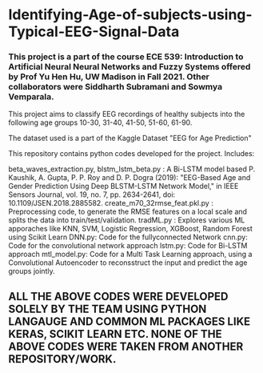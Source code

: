 # Identifying-Age-of-subjects-using-Typical-EEG-Signal-Data
### This project is a part of the course ECE 539: Introduction to Artificial Neural Neural Networks and Fuzzy Systems offered by Prof Yu Hen Hu, UW Madison in Fall 2021. Other collaborators were Siddharth Subramani and Sowmya Vemparala.

This project aims to classify EEG recordings of healthy subjects into the following age groups 10-30, 31-40, 41-50, 51-60, 61-90.

The dataset used is a part of the Kaggle Dataset "EEG for Age Prediction"

This repository contains python codes developed for the project. Includes:

beta_waves_extraction.py, blstm_lstm_beta.py : A Bi-LSTM model based P. Kaushik, A. Gupta, P. P. Roy and D. P. Dogra (2019): "EEG-Based Age and Gender Prediction Using Deep BLSTM-LSTM Network Model," in IEEE Sensors Journal, vol. 19, no. 7, pp. 2634-2641, doi: 10.1109/JSEN.2018.2885582.
create_m70_32rmse_feat.pkl.py : Preprocessing code, to generate the RMSE features on a local scale and splits the data into train/test/validation.
tradML.py : Explores various ML apporaches like KNN, SVM, Logistic Regression, XGBoost, Random Forest using Scikit Learn
DNN.py: Code for the fullyconnected Network
cnn.py: Code for the convolutional network approach
lstm.py: Code for Bi-LSTM approach
mtl_model.py: Code for a Multi Task Learning approach, using a Convolutional Autoencoder to reconsstruct the input and predict the age groups jointly.



## ALL THE ABOVE CODES WERE DEVELOPED SOLELY BY THE TEAM USING PYTHON LANGAUGE AND COMMON ML PACKAGES LIKE KERAS, SCIKIT LEARN ETC. NONE OF THE ABOVE CODES WERE TAKEN FROM ANOTHER REPOSITORY/WORK.
